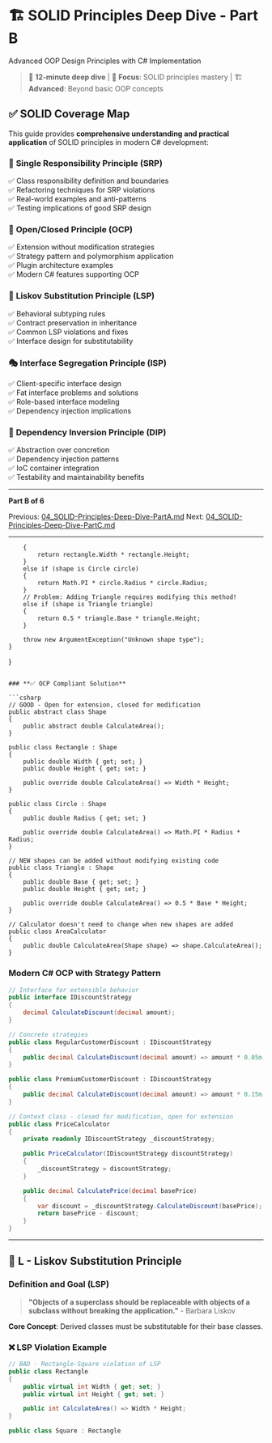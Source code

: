 ﻿# 🏗️ SOLID Principles Deep Dive - Part B

Advanced OOP Design Principles with C# Implementation

> 📖 **12-minute deep dive** | 🎯 **Focus**: SOLID principles mastery | 🏗️ **Advanced**: Beyond basic OOP concepts

## ✅ **SOLID Coverage Map**

This guide provides **comprehensive understanding and practical application** of SOLID principles in modern C# development:

### 🎯 **Single Responsibility Principle (SRP)**

✅ Class responsibility definition and boundaries  
✅ Refactoring techniques for SRP violations  
✅ Real-world examples and anti-patterns  
✅ Testing implications of good SRP design

### 🔐 **Open/Closed Principle (OCP)**

✅ Extension without modification strategies  
✅ Strategy pattern and polymorphism application  
✅ Plugin architecture examples  
✅ Modern C# features supporting OCP

### 🔄 **Liskov Substitution Principle (LSP)**

✅ Behavioral subtyping rules  
✅ Contract preservation in inheritance  
✅ Common LSP violations and fixes  
✅ Interface design for substitutability

### 🎭 **Interface Segregation Principle (ISP)**

✅ Client-specific interface design  
✅ Fat interface problems and solutions  
✅ Role-based interface modeling  
✅ Dependency injection implications

### 🔗 **Dependency Inversion Principle (DIP)**

✅ Abstraction over concretion  
✅ Dependency injection patterns  
✅ IoC container integration  
✅ Testability and maintainability benefits

---

**Part B of 6**

Previous: [04_SOLID-Principles-Deep-Dive-PartA.md](04_SOLID-Principles-Deep-Dive-PartA.md)
Next: [04_SOLID-Principles-Deep-Dive-PartC.md](04_SOLID-Principles-Deep-Dive-PartC.md)

---

        {
            return rectangle.Width * rectangle.Height;
        }
        else if (shape is Circle circle)
        {
            return Math.PI * circle.Radius * circle.Radius;
        }
        // Problem: Adding Triangle requires modifying this method!
        else if (shape is Triangle triangle)
        {
            return 0.5 * triangle.Base * triangle.Height;
        }

        throw new ArgumentException("Unknown shape type");
    }
}
```

### **✅ OCP Compliant Solution**

```csharp
// GOOD - Open for extension, closed for modification
public abstract class Shape
{
    public abstract double CalculateArea();
}

public class Rectangle : Shape
{
    public double Width { get; set; }
    public double Height { get; set; }

    public override double CalculateArea() => Width * Height;
}

public class Circle : Shape
{
    public double Radius { get; set; }

    public override double CalculateArea() => Math.PI * Radius * Radius;
}

// NEW shapes can be added without modifying existing code
public class Triangle : Shape
{
    public double Base { get; set; }
    public double Height { get; set; }

    public override double CalculateArea() => 0.5 * Base * Height;
}

// Calculator doesn't need to change when new shapes are added
public class AreaCalculator
{
    public double CalculateArea(Shape shape) => shape.CalculateArea();
}
```

### **Modern C# OCP with Strategy Pattern**

```csharp
// Interface for extensible behavior
public interface IDiscountStrategy
{
    decimal CalculateDiscount(decimal amount);
}

// Concrete strategies
public class RegularCustomerDiscount : IDiscountStrategy
{
    public decimal CalculateDiscount(decimal amount) => amount * 0.05m;
}

public class PremiumCustomerDiscount : IDiscountStrategy
{
    public decimal CalculateDiscount(decimal amount) => amount * 0.15m;
}

// Context class - closed for modification, open for extension
public class PriceCalculator
{
    private readonly IDiscountStrategy _discountStrategy;

    public PriceCalculator(IDiscountStrategy discountStrategy)
    {
        _discountStrategy = discountStrategy;
    }

    public decimal CalculatePrice(decimal basePrice)
    {
        var discount = _discountStrategy.CalculateDiscount(basePrice);
        return basePrice - discount;
    }
}
```

---

## 🔄 L - Liskov Substitution Principle

### Definition and Goal (LSP)

> **"Objects of a superclass should be replaceable with objects of a subclass without breaking the application."** - Barbara Liskov

**Core Concept**: Derived classes must be substitutable for their base classes.

### **❌ LSP Violation Example**

```csharp
// BAD - Rectangle-Square violation of LSP
public class Rectangle
{
    public virtual int Width { get; set; }
    public virtual int Height { get; set; }

    public int CalculateArea() => Width * Height;
}

public class Square : Rectangle

